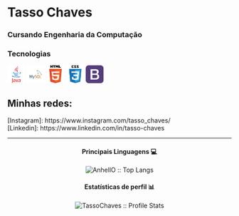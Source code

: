 # Tasso Chaves
### Cursando Engenharia da Computação

### Tecnologias
<code><img height="40" src="https://raw.githubusercontent.com/devicons/devicon/master/icons/java/java-original-wordmark.svg"></code>
<code><img height="40" src="https://raw.githubusercontent.com/github/explore/80688e429a7d4ef2fca1e82350fe8e3517d3494d/topics/mysql/mysql.png"></code>
<code><img height="40" src="https://raw.githubusercontent.com/github/explore/80688e429a7d4ef2fca1e82350fe8e3517d3494d/topics/html/html.png"></code>
<code><img height="40" src="https://raw.githubusercontent.com/github/explore/80688e429a7d4ef2fca1e82350fe8e3517d3494d/topics/css/css.png"></code>
<code><img height="40" src="https://raw.githubusercontent.com/github/explore/80688e429a7d4ef2fca1e82350fe8e3517d3494d/topics/bootstrap/bootstrap.png"></code>


<h2>Minhas redes: </h2>
[Instagram]: https://www.instagram.com/tasso_chaves/
<br>
[Linkedin]: https://www.linkedin.com/in/tasso-chaves
<hr>

<h4 align="center">Principais Linguagens 💻</h4>

<p align="center"><img src="https://github-readme-stats.vercel.app/api/top-langs/?username=Tasso-chaves&langs_count=10&theme=tokyonight&layout=compact" alt="AnhellO :: Top Langs" /></p>

<h4 align="center">Estatísticas de perfil 📊</h4>

<p align="center"><img src="https://github-readme-stats.vercel.app/api?username=Tasso-chaves&show_icons=true&theme=dark" alt="TassoChaves :: Profile Stats" /></p>

